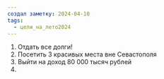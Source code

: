 ```yaml
---
создал заметку: 2024-04-10
tags:
  - цели_на_лето2024
---
```

1. Отдать все долги! 
2. Посетить 3 красивых места вне Севастополя 
3. Выйти на доход 80 000 тысяч рублей 
4. 
